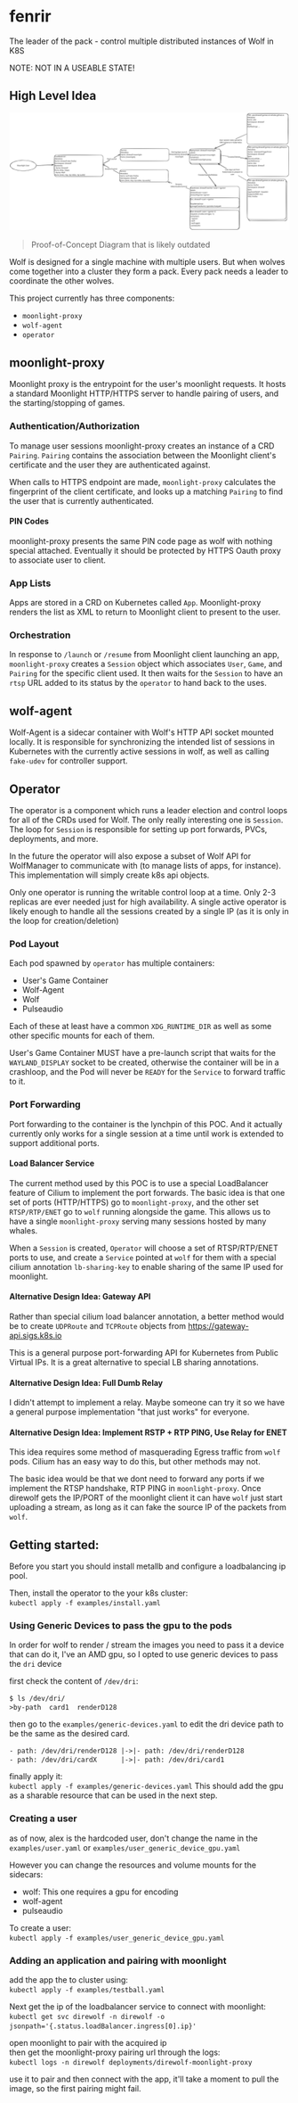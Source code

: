 # fenrir
The leader of the pack - control multiple distributed instances of Wolf in K8S

NOTE: NOT IN A USEABLE STATE!

## High Level Idea

![Proof-of-Concept Diagram that is likely outdated](poc.svg)
> Proof-of-Concept Diagram that is likely outdated

Wolf is designed for a single machine with multiple users. But when wolves come
together into a cluster they form a pack. Every pack needs a leader to coordinate
the other wolves.

This project currently has three components:

- `moonlight-proxy`
- `wolf-agent`
- `operator`

## moonlight-proxy

Moonlight proxy is the entrypoint for the user's moonlight requests. It hosts
a standard Moonlight HTTP/HTTPS server to handle pairing of users, and the
starting/stopping of games.

### Authentication/Authorization

To manage user sessions moonlight-proxy creates an instance of a CRD `Pairing`.
`Pairing` contains the association between the Moonlight client's certificate
and the user they are authenticated against.

When calls to HTTPS endpoint are made, `moonlight-proxy` calculates the fingerprint
of the client certificate, and looks up a matching `Pairing` to find the user that
is currently authenticated.

#### PIN Codes

moonlight-proxy presents the same PIN code page as wolf with nothing special
attached. Eventually it should be protected by HTTPS Oauth proxy to associate user to client.

### App Lists

Apps are stored in a CRD on Kubernetes called `App`. Moonlight-proxy renders
the list as XML to return to Moonlight client to present to the user.

### Orchestration

In response to `/launch` or `/resume` from Moonlight client launching an app,
`moonlight-proxy` creates a `Session` object which associates `User`, `Game`,
and `Pairing` for the specific client used. It then waits for the `Session`
to have an `rtsp` URL added to its status by the `operator` to hand back to the uses.

## wolf-agent

Wolf-Agent is a sidecar container with Wolf's HTTP API socket mounted locally.
It is responsible for synchronizing the intended list of sessions in Kubernetes
with the currently active sessions in wolf, as well as calling `fake-udev` for
controller support.

## Operator

The operator is a component which runs a leader election and control loops
for all of the CRDs used for Wolf. The only really interesting one is `Session`.
The loop for `Session` is responsible for setting up port forwards, PVCs,
deployments, and more.

In the future the operator will also expose a subset of Wolf API for WolfManager
to communicate with (to manage lists of apps, for instance). This implementation
will simply create k8s api objects.

Only one operator is running the writable control loop at a time. Only 2-3 replicas
are ever needed just for high availability. A single active operator is likely 
enough to handle all the sessions created by a single IP (as it is only in the loop for creation/deletion)

### Pod Layout

Each pod spawned by `operator` has multiple containers:

- User's Game Container
- Wolf-Agent
- Wolf
- Pulseaudio

Each of these at least have a common `XDG_RUNTIME_DIR` as well as some other
specific mounts for each of them.

User's Game Container MUST have a pre-launch script that waits for the `WAYLAND_DISPLAY`
socket to be created, otherwise the container will be in a crashloop, and the
Pod will never be `READY` for the `Service` to forward traffic to it.

### Port Forwarding

Port forwarding to the container is the lynchpin of this POC. And it actually
currently only works for a single session at a time until work is extended to
support additional ports.

#### Load Balancer Service

The current method used by this POC is to use a special LoadBalancer feature
of Cilium to implement the port forwards. The basic idea is that one set of ports
(HTTP/HTTPS) go to `moonlight-proxy`, and the other set `RTSP/RTP/ENET` go to `wolf`
running alongside the game. This allows us to have a single `moonlight-proxy`
serving many sessions hosted by many whales.

When a `Session` is created, `Operator` will choose a set of RTSP/RTP/ENET ports
to use, and create a `Service` pointed at `wolf` for them with a special cilium
annotation `lb-sharing-key` to enable sharing of the same IP used for moonlight.

#### Alternative Design Idea: Gateway API

Rather than special cilium load balancer annotation, a better method would be
to create `UDPRoute` and `TCPRoute` objects from https://gateway-api.sigs.k8s.io

This is a general purpose port-forwarding API for Kubernetes from Public Virtual
IPs. It is a great alternative to special LB sharing annotations.

#### Alternative Design Idea: Full Dumb Relay

I didn't attempt to implement a relay. Maybe someone can try it so we have a
general purpose implementation "that just works" for everyone.

#### Alternative Design Idea: Implement RSTP + RTP PING, Use Relay for ENET

This idea requires some method of masquerading Egress traffic from `wolf` pods.
Cilium has an easy way to do this, but other methods may not.

The basic idea would be that we dont need to forward any ports if we implement
the RTSP handshake, RTP PING in `moonlight-proxy`. Once direwolf gets the
IP/PORT of the moonlight client it can have `wolf` just start uploading a stream,
as long as it can fake the source IP of the packets from `wolf`.

## Getting started:
Before you start you should install metallb and configure a loadbalancing ip pool.


Then, install the operator to the your k8s cluster:  
`kubectl apply -f examples/install.yaml`

### Using Generic Devices to pass the gpu to the pods  
In order for wolf to render / stream the images you need to pass it a device that can do it, I've an AMD gpu, so I opted to use generic devices to pass the `dri` device

first check the content of `/dev/dri`:  
```
$ ls /dev/dri/
>by-path  card1  renderD128
```
then go to the `examples/generic-devices.yaml` to edit the dri device path to be the same as the desired card.  
```
- path: /dev/dri/renderD128 |->|- path: /dev/dri/renderD128
- path: /dev/dri/cardX      |->|- path: /dev/dri/card1
```

finally apply it:  
`kubectl apply -f examples/generic-devices.yaml`
This should add the gpu as a sharable resource that can be used in the next step.

### Creating a user  
as of now, alex is the hardcoded user, don't change the name in the `examples/user.yaml` or `examples/user_generic_device_gpu.yaml`

However you can change the resources and volume mounts for the sidecars:
- wolf: This one requires a gpu for encoding
- wolf-agent
- pulseaudio


To create a user:  
`kubectl apply -f examples/user_generic_device_gpu.yaml`

### Adding an application and pairing with moonlight  
add the app the to cluster using:  
`kubectl apply -f examples/testball.yaml`

Next get the ip of the loadbalancer service to connect with moonlight:  
`kubectl get svc direwolf -n direwolf -o jsonpath='{.status.loadBalancer.ingress[0].ip}'`

open moonlight to pair with the acquired ip  
then get the moonlight-proxy pairing url through the logs:  
`kubectl logs -n direwolf deployments/direwolf-moonlight-proxy`

use it to pair and then connect with the app, it'll take a moment to pull the image, so the first pairing might fail.  

